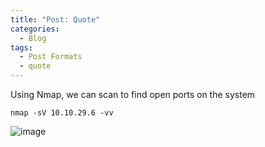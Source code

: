 ```yaml
---
title: "Post: Quote"
categories:
  - Blog
tags:
  - Post Formats
  - quote
---
```


Using Nmap, we can scan to find open ports on the system
```
nmap -sV 10.10.29.6 -vv
```
![image](https://github.com/user-attachments/assets/4427ffab-d15f-4624-b4e9-344d2cd988b9)
